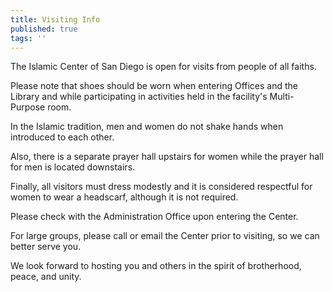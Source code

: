 ```yaml
---
title: Visiting Info
published: true
tags: ''
---
```

The Islamic Center of San Diego is open for visits from people of all faiths.

Please note that shoes should be worn when entering Offices and the Library and while participating in activities held in the facility's Multi-Purpose room.

In the Islamic tradition, men and women do not shake hands when introduced to each other.

Also, there is a separate prayer hall upstairs for women while the prayer hall for men is located downstairs.

Finally, all visitors must dress modestly and it is considered respectful for women to wear a headscarf, although it is not required.

Please check with the Administration Office upon entering the Center.

For large groups, please call or email the Center prior to visiting, so we can better serve you.

We look forward to hosting you and others in the spirit of brotherhood, peace, and unity.

